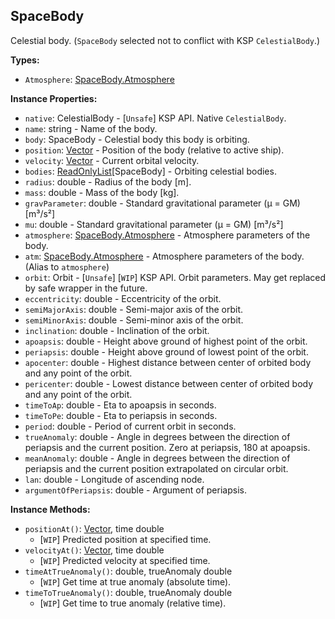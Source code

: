 ## SpaceBody

Celestial body. (`SpaceBody` selected not to conflict with KSP `CelestialBody`.)


**Types:**
- `Atmosphere`: [SpaceBody.Atmosphere](SpaceBody.Atmosphere.md)

**Instance Properties:**
- `native`: CelestialBody - \[`Unsafe`\] KSP API. Native `CelestialBody`.
- `name`: string - Name of the body.
- `body`: SpaceBody - Celestial body this body is orbiting.
- `position`: [Vector](Vector.md) - Position of the body (relative to active ship).
- `velocity`: [Vector](Vector.md) - Current orbital velocity.
- `bodies`: [ReadOnlyList](ReadOnlyList.1.md)\[SpaceBody\] - Orbiting celestial bodies.
- `radius`: double - Radius of the body [m].
- `mass`: double - Mass of the body [kg].
- `gravParameter`: double - Standard gravitational parameter (μ = GM) [m³/s²]
- `mu`: double - Standard gravitational parameter (μ = GM) [m³/s²]
- `atmosphere`: [SpaceBody.Atmosphere](SpaceBody.Atmosphere.md) - Atmosphere parameters of the body.
- `atm`: [SpaceBody.Atmosphere](SpaceBody.Atmosphere.md) - Atmosphere parameters of the body. (Alias to `atmosphere`)
- `orbit`: Orbit - \[`Unsafe`\] \[`WIP`\] KSP API. Orbit parameters. May get replaced by safe wrapper in the future.
- `eccentricity`: double - Eccentricity of the orbit.
- `semiMajorAxis`: double - Semi-major axis of the orbit.
- `semiMinorAxis`: double - Semi-minor axis of the orbit.
- `inclination`: double - Inclination of the orbit.
- `apoapsis`: double - Height above ground of highest point of the orbit.
- `periapsis`: double - Height above ground of lowest point of the orbit.
- `apocenter`: double - Highest distance between center of orbited body and any point of the orbit.
- `pericenter`: double - Lowest distance between center of orbited body and any point of the orbit.
- `timeToAp`: double - Eta to apoapsis in seconds.
- `timeToPe`: double - Eta to periapsis in seconds.
- `period`: double - Period of current orbit in seconds.
- `trueAnomaly`: double - Angle in degrees between the direction of periapsis and the current position. Zero at periapsis, 180 at apoapsis.
- `meanAnomaly`: double - Angle in degrees between the direction of periapsis and the current position extrapolated on circular orbit.
- `lan`: double - Longitude of ascending node.
- `argumentOfPeriapsis`: double - Argument of periapsis.

**Instance Methods:**
- `positionAt()`: [Vector](Vector.md), time double
  - \[`WIP`\] Predicted position at specified time.
- `velocityAt()`: [Vector](Vector.md), time double
  - \[`WIP`\] Predicted velocity at specified time.
- `timeAtTrueAnomaly()`: double, trueAnomaly double
  - \[`WIP`\] Get time at true anomaly (absolute time).
- `timeToTrueAnomaly()`: double, trueAnomaly double
  - \[`WIP`\] Get time to true anomaly (relative time).
